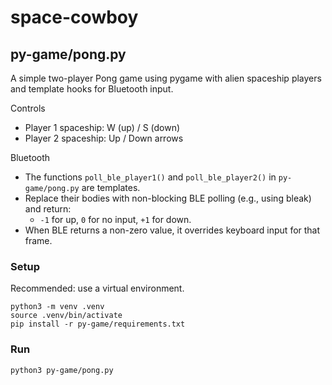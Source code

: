 # space-cowboy

## py-game/pong.py

A simple two-player Pong game using pygame with alien spaceship players and template hooks for Bluetooth input.

Controls
- Player 1 spaceship: W (up) / S (down)
- Player 2 spaceship: Up / Down arrows

Bluetooth
- The functions `poll_ble_player1()` and `poll_ble_player2()` in `py-game/pong.py` are templates.
- Replace their bodies with non-blocking BLE polling (e.g., using bleak) and return:
	- `-1` for up, `0` for no input, `+1` for down.
- When BLE returns a non-zero value, it overrides keyboard input for that frame.

### Setup

Recommended: use a virtual environment.

```
python3 -m venv .venv
source .venv/bin/activate
pip install -r py-game/requirements.txt
```

### Run

```
python3 py-game/pong.py
```
